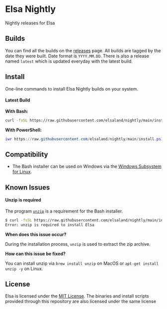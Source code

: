 # Elsa Nightly

Nightly releases for Elsa

## Builds
You can find all the builds on the [releases](https://github.com/elsaland/nightly/releases) page. All builds are tagged by the date they were built. Date format is `YYYY.MM.DD`. There is also a release named `latest` which is updated everyday with the latest build.

## Install

One-line commands to install Elsa Nightly builds on your system.

#### Latest Build

**With Bash:**

```sh
curl -fsSL https://raw.githubusercontent.com/elsaland/nightly/main/install.sh | sh
```

**With PowerShell:**

```powershell
iwr https://raw.githubusercontent.com/elsaland/nightly/main/install.ps1 -useb | iex
```


## Compatibility

- The Bash installer can be used on Windows via the [Windows Subsystem for Linux](https://docs.microsoft.com/en-us/windows/wsl/about).

## Known Issues

#### Unzip is required

The program [`unzip`](https://linux.die.net/man/1/unzip) is a requirement for the Bash installer.

```sh
$ curl -fsSL https://raw.githubusercontent.com/elsaland/nightly/main/install.sh | sh
Error: unzip is required to install Elsa
```

**When does this issue occur?**

During the installation process, `unzip` is used to extract the zip archive.

**How can this issue be fixed?**

You can install unzip via `brew install unzip` on MacOS or `apt-get install unzip -y` on Linux.

## License

Elsa is licensed under the [MIT License](https://github.com/elsaland/elsa/blob/master/LICENSE). The binaries and install scripts provided through this repository are also licensed under the same license

